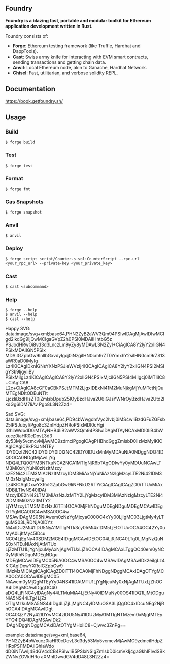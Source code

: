 ## Foundry

**Foundry is a blazing fast, portable and modular toolkit for Ethereum application development written in Rust.**

Foundry consists of:

-   **Forge**: Ethereum testing framework (like Truffle, Hardhat and DappTools).
-   **Cast**: Swiss army knife for interacting with EVM smart contracts, sending transactions and getting chain data.
-   **Anvil**: Local Ethereum node, akin to Ganache, Hardhat Network.
-   **Chisel**: Fast, utilitarian, and verbose solidity REPL.

## Documentation

https://book.getfoundry.sh/

## Usage

### Build

```shell
$ forge build
```

### Test

```shell
$ forge test
```

### Format

```shell
$ forge fmt
```

### Gas Snapshots

```shell
$ forge snapshot
```

### Anvil

```shell
$ anvil
```

### Deploy

```shell
$ forge script script/Counter.s.sol:CounterScript --rpc-url <your_rpc_url> --private-key <your_private_key>
```

### Cast

```shell
$ cast <subcommand>
```

### Help

```shell
$ forge --help
$ anvil --help
$ cast --help
```
Happy SVG:
data:image/svg+xml;base64,PHN2ZyB2aWV3Qm94PSIwIDAgMjAwIDIwMCIgd2lkdGg9IjQwMCIgaGVpZ2h0PSI0MDAiIHhtbG5z
PSJodHRwOi8vd3d3LnczLm9yZy8yMDAwL3N2ZyI+CiAgICA8Y2lyY2xlIGN4PSIxMDAiIGN5PSIx
MDAiIGZpbGw9InllbGxvdyIgcj0iNzgiIHN0cm9rZT0iYmxhY2siIHN0cm9rZS13aWR0aD0iMyIg
Lz4KICAgIDxnIGNsYXNzPSJleWVzIj4KICAgICAgICA8Y2lyY2xlIGN4PSI2MSIgY3k9IjgyIiBy
PSIxMiIgLz4KICAgICAgICA8Y2lyY2xlIGN4PSIxMjciIGN5PSI4MiIgcj0iMTIiIC8+CiAgICA8
L2c+CiAgICA8cGF0aCBkPSJtMTM2LjgxIDExNi41M2MuNjkgMjYuMTctNjQuMTEgNDItODEuNTIt
LjczIiBzdHlsZT0iZmlsbDpub25lOyBzdHJva2U6IGJsYWNrOyBzdHJva2Utd2lkdGg6IDM7IiAv
Pgo8L3N2Zz4=

Sad SVG:
data:image/svg+xml;base64,PD94bWwgdmVyc2lvbj0iMS4wIiBzdGFuZGFsb25lPSJubyI/Pgo8c3ZnIHdpZHRoPSIxMDI0cHgi
IGhlaWdodD0iMTAyNHB4IiB2aWV3Qm94PSIwIDAgMTAyNCAxMDI0IiB4bWxucz0iaHR0cDovL3d3
dy53My5vcmcvMjAwMC9zdmciPgogICAgPHBhdGggZmlsbD0iIzMzMyIKICAgICAgICBkPSJNNTEy
IDY0QzI2NC42IDY0IDY0IDI2NC42IDY0IDUxMnMyMDAuNiA0NDggNDQ4IDQ0OCA0NDgtMjAwLjYg
NDQ4LTQ0OFM3NTkuNCA2NCA1MTIgNjR6bTAgODIwYy0yMDUuNCAwLTM3Mi0xNjYuNi0zNzItMzcy
czE2Ni42LTM3MiAzNzItMzcyIDM3MiAxNjYuNiAzNzIgMzcyLTE2Ni42IDM3Mi0zNzIgMzcyeiIg
Lz4KICAgIDxwYXRoIGZpbGw9IiNFNkU2RTYiCiAgICAgICAgZD0iTTUxMiAxNDBjLTIwNS40IDAt
MzcyIDE2Ni42LTM3MiAzNzJzMTY2LjYgMzcyIDM3MiAzNzIgMzcyLTE2Ni42IDM3Mi0zNzItMTY2
LjYtMzcyLTM3Mi0zNzJ6TTI4OCA0MjFhNDguMDEgNDguMDEgMCAwIDEgOTYgMCA0OC4wMSA0OC4w
MSAwIDAgMS05NiAwem0zNzYgMjcyaC00OC4xYy00LjIgMC03LjgtMy4yLTguMS03LjRDNjA0IDYz
Ni4xIDU2Mi41IDU5NyA1MTIgNTk3cy05Mi4xIDM5LjEtOTUuOCA4OC42Yy0uMyA0LjItMy45IDcu
NC04LjEgNy40SDM2MGE4IDggMCAwIDEtOC04LjRjNC40LTg0LjMgNzQuNS0xNTEuNiAxNjAtMTUx
LjZzMTU1LjYgNjcuMyAxNjAgMTUxLjZhOCA4IDAgMCAxLTggOC40em0yNC0yMjRhNDguMDEgNDgu
MDEgMCAwIDEgMC05NiA0OC4wMSA0OC4wMSAwIDAgMSAwIDk2eiIgLz4KICAgIDxwYXRoIGZpbGw9
IiMzMzMiCiAgICAgICAgZD0iTTI4OCA0MjFhNDggNDggMCAxIDAgOTYgMCA0OCA0OCAwIDEgMC05
NiAwem0yMjQgMTEyYy04NS41IDAtMTU1LjYgNjcuMy0xNjAgMTUxLjZhOCA4IDAgMCAwIDggOC40
aDQ4LjFjNC4yIDAgNy44LTMuMiA4LjEtNy40IDMuNy00OS41IDQ1LjMtODguNiA5NS44LTg4LjZz
OTIgMzkuMSA5NS44IDg4LjZjLjMgNC4yIDMuOSA3LjQgOC4xIDcuNEg2NjRhOCA4IDAgMCAwIDgt
OC40QzY2Ny42IDYwMC4zIDU5Ny41IDUzMyA1MTIgNTMzem0xMjgtMTEyYTQ4IDQ4IDAgMSAwIDk2
IDAgNDggNDggMCAxIDAtOTYgMHoiIC8+Cjwvc3ZnPg==

example:
data:image/svg+xml;base64,
PHN2ZyB4bWxucz0iaHR0cDovL3d3dy53My5vcmcvMjAwMC9zdmciIHdpZHRoPSI1MDAiIGhlaWdo
dD0iNTAwIj48dGV4dCB4PSIwIiB5PSIxNSIgZmlsbD0icmVkIj4gaGkhIFlvdSBkZWNvZGVkIHRo
aXMhIDwvdGV4dD48L3N2Zz4=